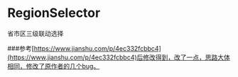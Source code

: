 # RegionSelector
省市区三级联动选择

###参考[https://www.jianshu.com/p/4ec332fcbbc4](https://www.jianshu.com/p/4ec332fcbbc4)后修改得到，改了一点，思路大体相同，修改了原作者的几个bug。

